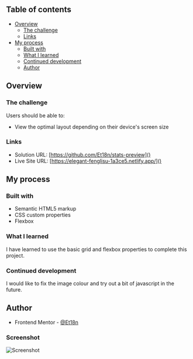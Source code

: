 
## Table of contents

- [Overview](#overview)
  - [The challenge](#the-challenge)
  - [Links](#links)
- [My process](#my-process)
  - [Built with](#built-with)
  - [What I learned](#what-i-learned)
  - [Continued development](#continued-development)
  - [Author](#author)



## Overview

### The challenge

Users should be able to:

- View the optimal layout depending on their device's screen size


### Links

- Solution URL: [https://github.com/Et18n/stats-preview]()
- Live Site URL: [https://elegant-fenglisu-1a3ce5.netlify.app/]()

## My process

### Built with

- Semantic HTML5 markup
- CSS custom properties
- Flexbox

### What I learned

I have learned to use the basic grid and flexbox properties to complete this project.

### Continued development

I would like to fix the image colour and try out a bit of javascript in the future.

## Author
- Frontend Mentor - [@Et18n](https://www.frontendmentor.io/profile/Et18n)


### Screenshot
![Screenshot](./images/screenshot.png)
